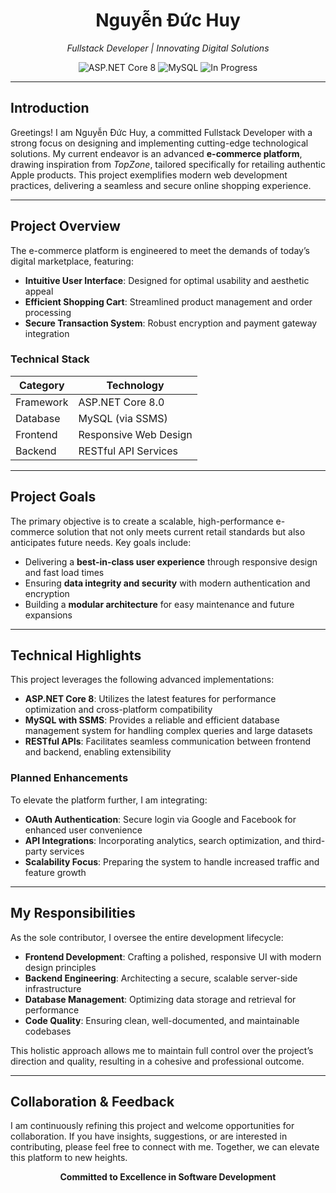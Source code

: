 <div align="center">
  <h1>Nguyễn Đức Huy</h1>
  <p><em>Fullstack Developer | Innovating Digital Solutions</em></p>
  <img src="https://img.shields.io/badge/ASP.NET%20Core-8.0-512BD4?style=for-the-badge&logo=dotnet" alt="ASP.NET Core 8">
  <img src="https://img.shields.io/badge/MySQL-Database-4479A1?style=for-the-badge&logo=mysql" alt="MySQL">
  <img src="https://img.shields.io/badge/Development-In%20Progress-F7DF1E?style=for-the-badge&logo=github" alt="In Progress">
</div>

---

## Introduction
Greetings! I am Nguyễn Đức Huy, a committed Fullstack Developer with a strong focus on designing and implementing cutting-edge technological solutions. My current endeavor is an advanced **e-commerce platform**, drawing inspiration from *TopZone*, tailored specifically for retailing authentic Apple products. This project exemplifies modern web development practices, delivering a seamless and secure online shopping experience.

---

## Project Overview
The e-commerce platform is engineered to meet the demands of today’s digital marketplace, featuring:
- **Intuitive User Interface**: Designed for optimal usability and aesthetic appeal
- **Efficient Shopping Cart**: Streamlined product management and order processing
- **Secure Transaction System**: Robust encryption and payment gateway integration

### Technical Stack
| **Category**         | **Technology**         |
|-----------------------|------------------------|
| Framework            | ASP.NET Core 8.0      |
| Database             | MySQL (via SSMS)      |
| Frontend             | Responsive Web Design |
| Backend              | RESTful API Services  |

---

## Project Goals
The primary objective is to create a scalable, high-performance e-commerce solution that not only meets current retail standards but also anticipates future needs. Key goals include:
- Delivering a **best-in-class user experience** through responsive design and fast load times
- Ensuring **data integrity and security** with modern authentication and encryption
- Building a **modular architecture** for easy maintenance and future expansions

---

## Technical Highlights
This project leverages the following advanced implementations:
- **ASP.NET Core 8**: Utilizes the latest features for performance optimization and cross-platform compatibility
- **MySQL with SSMS**: Provides a reliable and efficient database management system for handling complex queries and large datasets
- **RESTful APIs**: Facilitates seamless communication between frontend and backend, enabling extensibility

### Planned Enhancements
To elevate the platform further, I am integrating:
- **OAuth Authentication**: Secure login via Google and Facebook for enhanced user convenience
- **API Integrations**: Incorporating analytics, search optimization, and third-party services
- **Scalability Focus**: Preparing the system to handle increased traffic and feature growth

---

## My Responsibilities
As the sole contributor, I oversee the entire development lifecycle:
- **Frontend Development**: Crafting a polished, responsive UI with modern design principles
- **Backend Engineering**: Architecting a secure, scalable server-side infrastructure
- **Database Management**: Optimizing data storage and retrieval for performance
- **Code Quality**: Ensuring clean, well-documented, and maintainable codebases

This holistic approach allows me to maintain full control over the project’s direction and quality, resulting in a cohesive and professional outcome.

---

## Collaboration & Feedback
I am continuously refining this project and welcome opportunities for collaboration. If you have insights, suggestions, or are interested in contributing, please feel free to connect with me. Together, we can elevate this platform to new heights.

<div align="center">
  <p><strong>Committed to Excellence in Software Development</strong></p>
</div>

